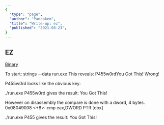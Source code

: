 ```yaml
---
{
  "type": "page",
  "author": "Pancakem",
  "title": "Write-up: ez",  
  "published": "2021-08-23",
}
---
```


## EZ

[Binary](https://github.com/Pancakem/metal-disco/blob/master/crackmes/ez/run.exe)

To start:
	strings --data run.exe
This reveals:
	P455w0rdYou Got This!
	Wrong!

P455w0rd looks like the obvious key:

./run.exe P455w0rd
gives the result: You Got This!

However on disassembly the compare is done with a dword, 4 bytes.
	0x08049008 <+8>:	cmp    eax,DWORD PTR [ebx]

./run.exe P455
gives the result: You Got This!


